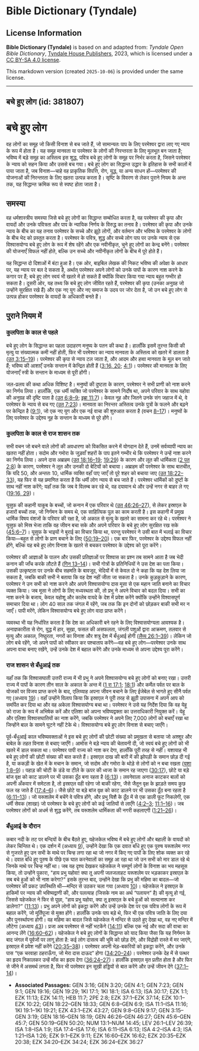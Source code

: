 # Bible Dictionary (Tyndale)

## License Information

**Bible Dictionary (Tyndale)** is based on and adapted from: _Tyndale Open Bible Dictionary_, [Tyndale House Publishers](https://tyndaleopenresources.com/), 2023, which is licensed under a [CC BY-SA 4.0 license](https://creativecommons.org/licenses/by-sa/4.0/legalcode.en).

This markdown version (created `2025-10-06`) is provided under the same license.



--------------------------------

## बचे हुए लोग (id: 381807)

बचे हुए लोग
===========

वह लोगों का समूह जो किसी विनाश से बच जाते हैं, जो सामान्यतः पाप के लिए परमेश्वर द्वारा लाए गए न्याय के रूप में होता है। यह समूह मानवता या परमेश्वर के लोगों की निरन्तरता के लिए मूलभूत बन जाता है; भविष्य में बड़े समूह का अस्तित्व इस शुद्ध, पवित्र बचे हुए लोगों के समूह पर निर्भर करता है, जिसने परमेश्वर के न्याय को सहन किया और उससे बच गया। बचे हुए लोग का सिद्धान्त उद्धार के इतिहास के सभी कालों में पाया जाता है, जब विनाश—चाहे वह प्राकृतिक विपत्ति, रोग, युद्ध, या अन्य साधन हों—परमेश्वर की योजनाओं की निरन्तरता के लिए खतरा उत्पन्न करता है। सृष्टि के विवरण से लेकर पुराने नियम के अन्त तक, यह सिद्धान्त क्रमिक रूप से स्पष्ट होता जाता है।

समस्या
------

वह धर्मशास्त्रीय समस्या जिसे बचे हुए लोगों का सिद्धान्त सम्बोधित करता है, वह परमेश्वर की कृपा और वायदों और उनके पवित्रता और पाप के न्यायिक निर्णय के विरुद्ध का तनाव है। परमेश्वर की कृपा और उनके न्याय के बीच का यह तनाव परमेश्वर के सच्चे और झूठे लोगों, और वर्तमान और भविष्य के परमेश्वर के लोगों के बीच भेद को प्रस्तुत करता है। परमेश्वर के पवित्र, शुद्ध और सच्चे लोग पाप पर उनके न्याय से एक विश्वासयोग्य बचे हुए लोग के रूप में शेष रहेंगे और एक नवीनीकृत, चुने हुए लोगों का केन्द्र बनेंगे। परमेश्वर की योजनाएँ विफल नहीं होते, बल्कि उन सच्चे और नवीनीकृत लोगों के बीच में पूरे होते हैं।

यह सिद्धान्त दो दिशाओं में बंटा हुआ है। एक ओर, बाइबिल लेखक की निकट भविष्य की अपेक्षा के आधार पर, यह न्याय पर बल दे सकता है, अर्थात् परमेश्वर अपने लोगों को उनके पापों के कारण नाश करने के कगार पर हैं; बचे हुए लोग स्वयं भी खतरे में हो सकते हैं क्योंकि विचार किया गया न्याय बहुत गम्भीर हो सकता है। दूसरी ओर, यह तथ्य कि बचे हुए लोग जीवित रहते हैं, परमेश्वर की कृपा (उनका अनुग्रह जो उन्होंने सुरक्षित रखे हैं) और एक नए युग और नए समाज के उदय पर जोर देता है, जो उन बचे हुए लोग से उत्पन्न होकर परमेश्वर के वायदों के अधिकारी बनते हैं।

पुराने नियम में
---------------

### कुलपिता के काल से पहले

बचे हुए लोग के सिद्धान्त का पहला उदाहरण मनुष्य के पतन की कथा है। हालाँकि इसमें तुरन्त किसी की मृत्यु या संख्यात्मक कमी नहीं होती, फिर भी परमेश्वर का न्याय मानवता के अस्तित्व को खतरे में डालता है ([उत् 3:15–19](https://ref.ly/Gen3:15-Gen3:19))। परमेश्वर की कृपा से न्याय टल जाता है, और आदम और हव्वा मानवता के मूल बन जाते हैं; भविष्य की आशाएँ उनके सन्तान में केन्द्रित होती हैं ([3:16, 20](https://ref.ly/Gen3:16,Gen3:20); [4:1](https://ref.ly/Gen4:1))। परमेश्वर की मानवता के लिए योजनाएँ स्त्री के सन्तान के माध्यम से पूरी होंगी।

जल\-प्रलय की कथा अधिक विशिष्ट है। मनुष्यों की दुष्टता के कारण, परमेश्वर ने सभी प्राणी को नाश करने का निर्णय लिया। हालाँकि, एक धर्मी व्यक्ति जो परमेश्वर के सामने निर्दोष था, अपने परिवार के साथ यहोवा की अनुग्रह की दृष्टि पाता है ([उत् 6:8–9](https://ref.ly/Gen6:8-Gen6:9); [इब्रा 11:7](https://ref.ly/Heb11:7))। केवल नूह और जितने उनके संग जहाज में थे, वे परमेश्वर के न्याय से बच गए ([उत् 7:23](https://ref.ly/Gen7:23))। मानवता का निरन्तर अस्तित्व उनके पुत्रों के फलने और बढ़ने पर केन्द्रित है ([9:1](https://ref.ly/Gen9:1)), जो एक नए युग और एक नई वाचा की शुरुआत करता है (वचन [8–17](https://ref.ly/Gen9:8-Gen9:17))। मनुष्यों के लिए परमेश्वर के उद्देश्य नूह के सन्तान के माध्यम से पूरे होंगे।

### कुलपिता के काल से राज शासन तक

सभी वचन जो बचने वाले लोगों की अवधारणा को विकसित करने में योगदान देते हैं, उनमें सर्वव्यापी न्याय का खतरा नहीं होता। सदोम और गमोरा के जुड़वाँ शहरों के पाप इतने गम्भीर थे कि परमेश्वर ने उन्हें नाश करने का निर्णय लिया। अपने दास अब्राहम ([उत् 18:16–19](https://ref.ly/Gen18:16-Gen18:19); [19:29](https://ref.ly/Gen19:29)) के कारण और लूत की धार्मिकता ([2 पत 2:8](https://ref.ly/2Pet2:8)) के कारण, परमेश्वर ने लूत और उनकी दो बेटियों को बचाया। अब्राहम की परमेश्वर के साथ बातचीत, कि यदि 50, और अन्ततः 10, धार्मिक व्यक्ति वहाँ पाए जाएँ तो पूरे शहर को बचाया जाए ([उत् 18:22–33](https://ref.ly/Gen18:22-Gen18:33)), यह फिर से यह प्रमाणित करता है कि धर्मी लोग न्याय से बच जाते हैं। परमेश्वर धार्मिकों को दुष्टों के साथ नहीं नाश करेंगे; यहाँ तक कि जब वे विलम्ब कर रहे थे, वह दयावान थे और उन्हें नगर से बाहर ले गए ([19:16, 29](https://ref.ly/Gen19:16,Gen19:29))।

यूसुफ की कहानी याकूब के बच्चों, जो कनान में एक परिवार थे ([उत् 46:26–27](https://ref.ly/Gen46:26-Gen46:27)), से लेकर इस्राएल के हजारों बच्चों तक, जो निर्गमन के समय थे, एक साहित्यिक पुल का काम करती है। इस कहानी में प्रमुख धार्मिक विषय वंशजों के परिवार की रक्षा है, जो अकाल से मृत्यु के खतरे का सामना कर रहे थे। परमेश्वर ने यूसुफ को मिस्र भेजा ताकि वह जीवन बचा सके और अपने परिवार के बचे हुए लोग सुरक्षित रख सके ([45:6–7](https://ref.ly/Gen45:6-Gen45:7))। यूसुफ के भाइयों ने बुराई का विचार किया था, परन्तु परमेश्वर ने उसी बात में भलाई का विचार किया—बहुत से लोगों के प्राण बचाने के लिए ([50:19–20](https://ref.ly/Gen50:19-Gen50:20))। एक बार फिर, परमेश्वर के उद्देश्य विफल नहीं होंगे, बल्कि यह बचे हुए लोग विनाश के खतरे से बचकर परमेश्वर के उद्देश्य को पूरा करेंगे।

परमेश्वर की आज्ञाओं के पालन और उसकी प्रतिज्ञाओं पर विश्वास का प्रश्न तब सामने आता है जब भेदी कनान की जाँच करके लौटते हैं ([गिन 13–14](https://ref.ly/Num13:1-Num14:45))। सभी गोत्रों के प्रतिनिधियों ने उस देश का पता किया। उसकी उत्कृष्टता पर उनके बीच सहमति के बावजूद, भेदियों में से केवल दो ने कहा कि यह देश लिया जा सकता है, जबकि बाकी सभी ने बताया कि वह देश नहीं जीता जा सकता है। उनके कुड़कुड़ाने के कारण, परमेश्वर ने उन सभी को नाश करने और अपने विश्वासयोग्य दास मूसा से एक महान जाति बनाने का विचार व्यक्त किया। जब मूसा ने लोगों के लिए मध्यस्थता की, तो प्रभु ने अपने विचार को बदल दिया। सभी का नाश करने के बजाय, केवल यहोशू और कालेब वायदे के देश में प्रवेश करेंगे क्योंकि उन्होंने विश्वासपूर्ण समाचार दिया था। लोग 40 साल तक जंगल में रहेंगे, जब तक कि इन दोनों को छोड़कर बाकी सभी मर न जाएँ। पापी मरेंगे, लेकिन विश्वासयोग्य बचे हुए लोग वादा प्राप्त करेंगे।

व्यवस्था भी यह निर्धारित करता है कि देश का अधिकारी बने रहने के लिए विश्वासयोग्यता आवश्यक है। अनाज्ञकारीता से रोग, युद्ध में हार, सूखा, फसल की असफलता, जंगली पशुओं द्वारा आक्रमण, तलवार से मृत्यु और अकाल, निष्ठुरता, नगरों का विनाश और शत्रु देश में बँधुआई होगी ([लैव्य 26:1–39](https://ref.ly/Lev26:1-Lev26:39))। लेकिन जो लोग बचे रहेंगे, जो अपने पापों को स्वीकार कर पश्चाताप करेंगे—वह बचे हुए लोग—परमेश्वर उनके साथ अपना वाचा बनाए रखेंगे, उन्हें उनके देश में बहाल करेंगे और उनके माध्यम से अपना उद्देश्य पूरा करेंगे।

### राज शासन से बँधुआई तक

यहाँ तक कि विश्वासघाती उत्तरी राज्य में भी प्रभु ने अपने विश्वासयोग्य बचे हुए लोगों को बनाए रखा। उत्तरी राज्य में पापों के कारण तीन साल के अकाल के अन्त में ([1 रा 17:1](https://ref.ly/1Kgs17:1); [18:1](https://ref.ly/1Kgs18:1)) और कर्मेल पर्वत पर बाल के योजकों पर विजय प्राप्त करने के बाद, एलिय्याह अपना जीवन बचाने के लिए ईजेबेल से भागते हुए सीनै पर्वत गए (अध्याय [19](https://ref.ly/1Kgs19:1-1Kgs19:21))। वहाँ उन्होंने विलाप किया कि इस्राएल ने पूरी तरह से झूठी उपासना में अपने आप को समर्पित कर दिया था और वह अकेला विश्वासयोग्य बचा था। परमेश्वर ने उसे यह निर्देश दिया कि वह येहू को राजा के रूप में अभिषेक करें और एलिशा को अपना भविष्यद्वक्ता का उत्तराधिकारी नियुक्त करें। येहू और एलिशा विश्वासघातियों का नाश करेंगे, जबकि परमेश्वर ने अपने लिए 7,000 लोगों को बचाएँ रखा था जिन्होंने बाल के सामने घुटने नहीं टेके थे। विश्वासयोग्य बचे हुए लोग विनाश से बचाए जाएँगे।

पूर्व\-बँधुआई काल भविष्यवक्ताओं ने इस बचे हुए लोगों की छोटी संख्या को प्रमुखता से बताया जो अश्शूर और बाबेल के तहत विनाश से बचाए जाएँगें। आमोस ने बड़े न्याय की चेतावनी दी, जो स्वयं बचे हुए लोगों को भी खतरे में डाल सकता था। परमेश्वर पापी राज्य को नाश कर देगा, हालाँकि पूरी तरह से नहीं। यशायाह भी बचे हुए लोगों की छोटी संख्या की बात करते हैं। इस्राएल दाख की बारी में की झोपड़ी के समान छोड़ दी गई है, या ककड़ी के खेत में के मचान के समान, जो सदोम और गमोरा के थोड़े से लोगों को न बचा रखता ([यशा 1:8–9](https://ref.ly/Isa1:8-Isa1:9))। पहाड़ की चोटी के डंडे या टीले के ऊपर की ध्वजा के समान रह जाएगा ([30:17](https://ref.ly/Isa30:17)), छोटे या बड़े बांज वृक्ष को काट डालने पर भी उसका ठूँठ बना रहता है ([6:13](https://ref.ly/Isa6:13))। लवनेवाला अनाज काटकर बालों को अपनी अँकवार में समेटता है, तो इस्राएल वही रहेगा जो बाकी रहेगा, जैसे जैतून वृक्ष के झाड़ते समय कुछ फल रह जाते हैं ([17:4–6](https://ref.ly/Isa17:4-Isa17:6))। जैसे छोटे या बड़े बांज वृक्ष को काट डालने पर भी उसका ठूँठ बना रहता है ([6:11–13](https://ref.ly/Isa6:11-Isa6:13))। जो यरूशलेम में बचेंगे वे पवित्र होंगे, और प्रभु यिशै के ठूँठ में से एक डाली फूट निकलेगी, एक धर्मी सेवक (शाखा) जो परमेश्वर के बचे हुए लोगों को कई जातियों से लाएँगे ([4:2–3](https://ref.ly/Isa4:2-Isa4:3); [11:1–16](https://ref.ly/Isa11:1-Isa11:16))। जब परमेश्वर लोगों को अधर्म से शुद्ध करेंगे, तब यरूशलेम धार्मिकता की नगरी कहलाएगी ([1:21–26](https://ref.ly/Isa1:21-Isa1:26))।

### बँधुआई के दौरान

कबार नदी के तट पर बन्दियों के बीच बैठते हुए, यहेजकेल भविष्य में बचे हुए लोगों और बहाली के वायदों को लेकर चिन्तित थे। एक दर्शन में (अध्याय [9](https://ref.ly/Ezek9:1-Ezek9:11)), उन्होंने देखा कि एक दवात बाँधे हुए एक पुरुष यरूशलेम नगर से गुजरते हुए उन सभी के माथे पर चिन्ह लगा रहा था जो नगर में किए गए पापों के लिए शोक व्यक्त कर रहे थे। दवात बाँधे हुए पुरुष के पीछे एक घात करनेवालों का समूह आ रहा था जो उन सभी को मार डाल रहे थे जिनके माथे पर चिन्ह नहीं था। जब यह दृश्य देखकर यहेजकेल ने सम्पूर्ण लोगों के विनाश का भय महसूस किया, तो उन्होंने पुकारा, "हाय प्रभु यहोवा! क्या तू अपनी जलजलाहट यरूशलेम पर भड़काकर इस्राएल के सब बचे हुओं को भी नाश करेगा?" इसके तुरन्त बाद, उन्होंने देखा कि प्रभु की महिमा का बादल—जो परमेश्वर की प्रकट उपस्थिति थी—मन्दिर से उठकर चला गया (अध्याय [10](https://ref.ly/Ezek10:1-Ezek10:22))। यहेजकेल ने इस्राएल के हाकिमों पर न्याय की भविष्यद्वाणी की, और पलत्याह (जिसके नाम का अर्थ “पलायन” है) की मृत्यु हो गई, जिससे यहेजकेल ने फिर से पूछा, "हाय प्रभु यहोवा, क्या तू इस्राएल के बचे हुओं को सत्यानाश कर डालेगा?” ([11:13](https://ref.ly/Ezek11:13))। प्रभु अपने लोगों को इकट्ठा करेंगे और उन्हें उनके देश पर एक पवित्र लोगों के रूप में बहाल करेंगे, जो मूर्तिपूजा से मुक्त होंगे। हालाँकि उनके पाप बड़े थे, फिर भी एक पवित्र जाति के लिए दया और पुनर्स्थापना होगी। वह महिमा का बादल जिसे यहेजकेल ने मन्दिर से उठते हुए देखा था, वह नए मन्दिर में लौटेगा (अध्याय [43](https://ref.ly/Ezek43:1-Ezek43:27))। प्रजा अब परमेश्वर से नहीं भटकेंगे ([14:11](https://ref.ly/Ezek14:11)) बल्कि एक नई और सदा की वाचा का आनन्द लेंगे ([16:60–62](https://ref.ly/Ezek16:60-Ezek16:62))। यहेजकेल ने बचे हुए लोगों के सिद्धान्त को याद किया जैसा कि यह निर्गमन के बाद जंगल में पूर्वजों पर लागू होता है: कई लोग दासत्व की भूमि को छोड़ देंगे, और विद्रोही रास्ते में मर जाएंगे, इस्राएल में प्रवेश नहीं करेंगे ([20:35–38](https://ref.ly/Ezek20:35-Ezek20:38))। परमेश्वर अपनी भेड़\-बकरियों को इकट्ठा करेंगे, और उनके पास “एक चरवाहा ठहराऊँगा, जो मेरा दास दाऊद” होगा ([34:20–24](https://ref.ly/Ezek34:20-Ezek34:24))। परमेश्वर उनके देह में से पत्थर का हृदय निकालकर उन्हें माँस का हृदय देगा ([36:24–27](https://ref.ly/Ezek36:24-Ezek36:27))। हालाँकि इस्राएल मृत प्रतीत होता है और फिर से जीने में असमर्थ लगता है, फिर भी परमेश्वर इन सूखी हड्डियों से बात करेंगे और उन्हें जीवन देंगे ([37:1–14](https://ref.ly/Ezek37:1-Ezek37:14))।

* **Associated Passages:** GEN 3:16; GEN 3:20; GEN 4:1; GEN 7:23; GEN 9:1; GEN 19:16; GEN 19:29; 1KI 17:1; 1KI 18:1; ISA 6:13; ISA 30:17; EZK 1:1; EZK 11:13; EZK 14:11; HEB 11:7; 2PE 2:8; EZK 37:1–EZK 37:14; EZK 10:1–EZK 10:22; GEN 18:22–GEN 18:33; GEN 6:8–GEN 6:9; ISA 11:1–ISA 11:16; 1KI 19:1–1KI 19:21; EZK 43:1–EZK 43:27; GEN 9:8–GEN 9:17; GEN 3:15–GEN 3:19; GEN 18:16–GEN 18:19; GEN 46:26–GEN 46:27; GEN 45:6–GEN 45:7; GEN 50:19–GEN 50:20; NUM 13:1–NUM 14:45; LEV 26:1–LEV 26:39; ISA 1:8–ISA 1:9; ISA 17:4–ISA 17:6; ISA 6:11–ISA 6:13; ISA 4:2–ISA 4:3; ISA 1:21–ISA 1:26; EZK 9:1–EZK 9:11; EZK 16:60–EZK 16:62; EZK 20:35–EZK 20:38; EZK 34:20–EZK 34:24; EZK 36:24–EZK 36:27

